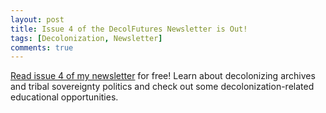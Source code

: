 ```yaml
---
layout: post
title: Issue 4 of the DecolFutures Newsletter is Out!
tags: [Decolonization, Newsletter]
comments: true
---
```

[Read issue 4 of my newsletter](https://decolfutures.beehiiv.com/p/decol-archives-and-politics) for free! Learn about decolonizing archives and tribal sovereignty politics and check out some decolonization-related educational opportunities.

